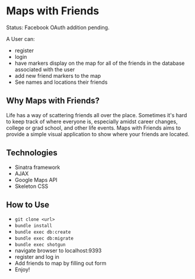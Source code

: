# Maps with Friends
Status: Facebook OAuth addition pending.

A User can:
- register
- login
- have markers display on the map for all of the friends in the database associated with the user
- add new friend markers to the map
- See names and locations their friends

## Why Maps with Friends?
Life has a way of scattering friends all over the place.
Sometimes it's hard to keep track of where everyone is, especially amidst career changes, college or grad school, and other life events.
Maps with Friends aims to provide a simple visual application to show where your friends are located.

## Technologies
- Sinatra framework
- AJAX
- Google Maps API
- Skeleton CSS

##  How to Use
- `git clone <url>`
- `bundle install`
- `bundle exec db:create`
- `bundle exec db:migrate`
- `bundle exec shotgun`
- navigate browser to localhost:9393
- register and log in
- Add friends to map by filling out form
- Enjoy!
